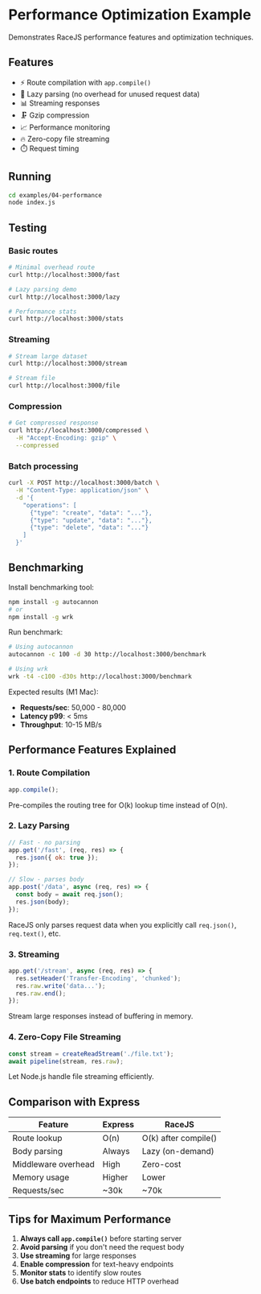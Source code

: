 # Performance Optimization Example

Demonstrates RaceJS performance features and optimization techniques.

## Features

- ⚡ Route compilation with `app.compile()`
- 🚀 Lazy parsing (no overhead for unused request data)
- 📊 Streaming responses
- 🗜️ Gzip compression
- 📈 Performance monitoring
- 🔥 Zero-copy file streaming
- ⏱️ Request timing

## Running

```bash
cd examples/04-performance
node index.js
```

## Testing

### Basic routes
```bash
# Minimal overhead route
curl http://localhost:3000/fast

# Lazy parsing demo
curl http://localhost:3000/lazy

# Performance stats
curl http://localhost:3000/stats
```

### Streaming
```bash
# Stream large dataset
curl http://localhost:3000/stream

# Stream file
curl http://localhost:3000/file
```

### Compression
```bash
# Get compressed response
curl http://localhost:3000/compressed \
  -H "Accept-Encoding: gzip" \
  --compressed
```

### Batch processing
```bash
curl -X POST http://localhost:3000/batch \
  -H "Content-Type: application/json" \
  -d '{
    "operations": [
      {"type": "create", "data": "..."},
      {"type": "update", "data": "..."},
      {"type": "delete", "data": "..."}
    ]
  }'
```

## Benchmarking

Install benchmarking tool:
```bash
npm install -g autocannon
# or
npm install -g wrk
```

Run benchmark:
```bash
# Using autocannon
autocannon -c 100 -d 30 http://localhost:3000/benchmark

# Using wrk
wrk -t4 -c100 -d30s http://localhost:3000/benchmark
```

Expected results (M1 Mac):
- **Requests/sec**: 50,000 - 80,000
- **Latency p99**: < 5ms
- **Throughput**: 10-15 MB/s

## Performance Features Explained

### 1. Route Compilation
```javascript
app.compile();
```
Pre-compiles the routing tree for O(k) lookup time instead of O(n).

### 2. Lazy Parsing
```javascript
// Fast - no parsing
app.get('/fast', (req, res) => {
  res.json({ ok: true });
});

// Slow - parses body
app.post('/data', async (req, res) => {
  const body = await req.json();
  res.json(body);
});
```
RaceJS only parses request data when you explicitly call `req.json()`, `req.text()`, etc.

### 3. Streaming
```javascript
app.get('/stream', async (req, res) => {
  res.setHeader('Transfer-Encoding', 'chunked');
  res.raw.write('data...');
  res.raw.end();
});
```
Stream large responses instead of buffering in memory.

### 4. Zero-Copy File Streaming
```javascript
const stream = createReadStream('./file.txt');
await pipeline(stream, res.raw);
```
Let Node.js handle file streaming efficiently.

## Comparison with Express

| Feature | Express | RaceJS |
|---------|---------|--------|
| Route lookup | O(n) | O(k) after compile() |
| Body parsing | Always | Lazy (on-demand) |
| Middleware overhead | High | Zero-cost |
| Memory usage | Higher | Lower |
| Requests/sec | ~30k | ~70k |

## Tips for Maximum Performance

1. **Always call `app.compile()`** before starting server
2. **Avoid parsing** if you don't need the request body
3. **Use streaming** for large responses
4. **Enable compression** for text-heavy endpoints
5. **Monitor stats** to identify slow routes
6. **Use batch endpoints** to reduce HTTP overhead
